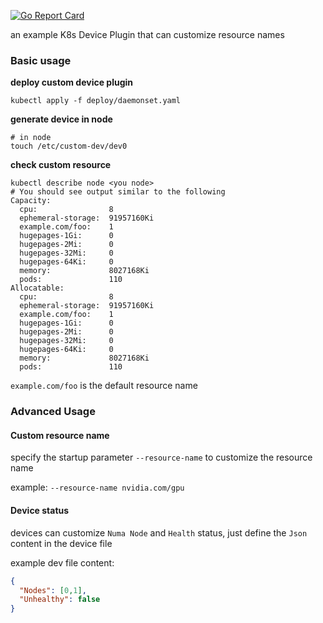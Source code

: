 [![Go Report Card](https://goreportcard.com/badge/github.com/knwgo/custom-device-plugin)](https://goreportcard.com/report/github.com/knwgo/custom-device-plugin)

an example K8s Device Plugin that can customize resource names

### Basic usage
**deploy custom device plugin**

`kubectl apply -f deploy/daemonset.yaml`

**generate device in node**

```shell
# in node
touch /etc/custom-dev/dev0
```

**check custom resource**

```shell
kubectl describe node <you node>
# You should see output similar to the following
Capacity:
  cpu:                8
  ephemeral-storage:  91957160Ki
  example.com/foo:    1
  hugepages-1Gi:      0
  hugepages-2Mi:      0
  hugepages-32Mi:     0
  hugepages-64Ki:     0
  memory:             8027168Ki
  pods:               110
Allocatable:
  cpu:                8
  ephemeral-storage:  91957160Ki
  example.com/foo:    1
  hugepages-1Gi:      0
  hugepages-2Mi:      0
  hugepages-32Mi:     0
  hugepages-64Ki:     0
  memory:             8027168Ki
  pods:               110
```
`example.com/foo` is the default resource name

### Advanced Usage

#### Custom resource name
specify the startup parameter `--resource-name` to customize the resource name

example: `--resource-name nvidia.com/gpu`


#### Device status
devices can customize `Numa Node` and `Health` status, just define the `Json` content in the device file 

example dev file content:
```json
{
  "Nodes": [0,1],
  "Unhealthy": false
}
```